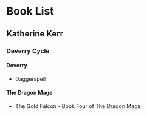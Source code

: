 # Book List

## Katherine Kerr

### Deverry Cycle

#### Deverry

- Daggerspell

#### The Dragon Mage

- The Gold Falcon - Book Four of The Dragon Mage
